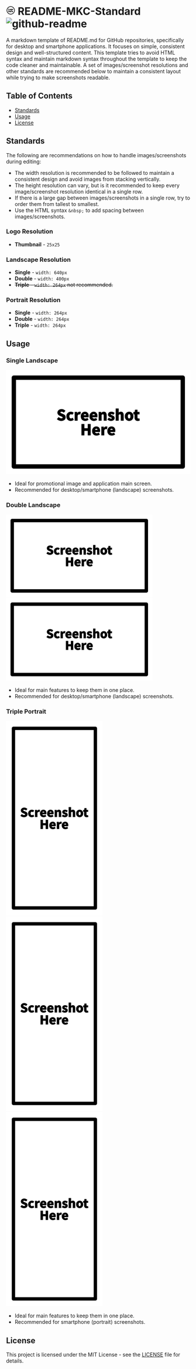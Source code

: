 # ![logo](https://github.com/Mindkerchief/README-MKC-Standard/blob/e6aa6e5d50a7de43b5c7d51e576a6eff42c26573/assets/logo-thumbnail.png) README-MKC-Standard ![github-readme](https://img.shields.io/badge/GitHub-README-FFFFFF)

A markdown template of README.md for GitHub repositories, specifically for desktop and smartphone applications. It focuses on simple, consistent design and well-structured content. This template tries to avoid HTML syntax and maintain markdown syntax throughout the template to keep the code cleaner and maintainable. A set of images/screenshot resolutions and other standards are recommended below to maintain a consistent layout while trying to make screenshots readable.

## Table of Contents
- [Standards](#standards)
- [Usage](#usage)
- [License](#license)

## Standards
The following are recommendations on how to handle images/screenshots during editing:
- The width resolution is recommended to be followed to maintain a consistent design and avoid images from stacking vertically.
- The height resolution can vary, but is it recommended to keep every image/screenshot resolution identical in a single row.
- If there is a large gap between images/screenshots in a single row, try to order them from tallest to smallest.
- Use the HTML syntax `&nbsp;` to add spacing between images/screenshots.

### Logo Resolution
- **Thumbnail** - `25x25`

### Landscape Resolution
- **Single** - `width: 640px`
- **Double** - `width: 400px`
- ~~**Triple** - `width: 264px` not recommended.~~

### Portrait Resolution
- **Single** - `width: 264px`
- **Double** - `width: 264px`
- **Triple** - `width: 264px`

## Usage
### Single Landscape
![screenshot-landscape](https://github.com/Mindkerchief/README-MKC-Standard/blob/e6aa6e5d50a7de43b5c7d51e576a6eff42c26573/assets/screenshot-single-landscape.png)
- Ideal for promotional image and application main screen.
- Recommended for desktop/smartphone (landscape) screenshots.

### Double Landscape
![screenshot-landscape](https://github.com/Mindkerchief/README-MKC-Standard/blob/e6aa6e5d50a7de43b5c7d51e576a6eff42c26573/assets/screenshot-double-landscape.png) &nbsp;
![screenshot-landscape](https://github.com/Mindkerchief/README-MKC-Standard/blob/e6aa6e5d50a7de43b5c7d51e576a6eff42c26573/assets/screenshot-double-landscape.png)
- Ideal for main features to keep them in one place.
- Recommended for desktop/smartphone (landscape) screenshots.

### Triple Portrait
![screenshot-portrait](https://github.com/Mindkerchief/README-MKC-Standard/blob/e6aa6e5d50a7de43b5c7d51e576a6eff42c26573/assets/screenshot-triple-portrait.png) &nbsp;
![screenshot-portrait](https://github.com/Mindkerchief/README-MKC-Standard/blob/e6aa6e5d50a7de43b5c7d51e576a6eff42c26573/assets/screenshot-triple-portrait.png) &nbsp;
![screenshot-portrait](https://github.com/Mindkerchief/README-MKC-Standard/blob/e6aa6e5d50a7de43b5c7d51e576a6eff42c26573/assets/screenshot-triple-portrait.png)
- Ideal for main features to keep them in one place.
- Recommended for smartphone (portrait) screenshots.

## License
This project is licensed under the MIT License - see the [LICENSE](LICENSE) file for details.

